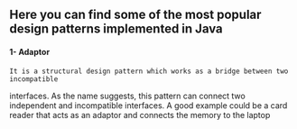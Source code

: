## Here you can find some of the most popular design patterns implemented in Java

#### 1- Adaptor 
    It is a structural design pattern which works as a bridge between two incompatible
interfaces. As the name suggests, this pattern can connect two independent and 
incompatible interfaces. A good example could be a card reader that acts as an adaptor
and connects the memory to the laptop


